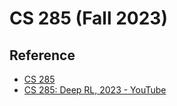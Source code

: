# CS 285 (Fall 2023)

## Reference

- [CS 285](https://rail.eecs.berkeley.edu/deeprlcourse/)
- [CS 285: Deep RL, 2023 - YouTube](https://www.youtube.com/playlist?list=PL_iWQOsE6TfVYGEGiAOMaOzzv41Jfm_Ps)

